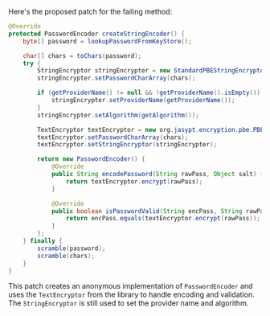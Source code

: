 Here's the proposed patch for the failing method:

```java
@Override
protected PasswordEncoder createStringEncoder() {
    byte[] password = lookupPasswordFromKeyStore();

    char[] chars = toChars(password);
    try {
        StringEncryptor stringEncrypter = new StandardPBEStringEncryptor();
        stringEncrypter.setPasswordCharArray(chars);

        if (getProviderName() != null && !getProviderName().isEmpty()) {
            stringEncrypter.setProviderName(getProviderName());
        }
        stringEncrypter.setAlgorithm(getAlgorithm());

        TextEncryptor textEncryptor = new org.jasypt.encryption.pbe.PBETextEncryptor();
        textEncryptor.setPasswordCharArray(chars);
        textEncryptor.setStringEncryptor(stringEncrypter);

        return new PasswordEncoder() {
            @Override
            public String encodePassword(String rawPass, Object salt) {
                return textEncryptor.encrypt(rawPass);
            }

            @Override
            public boolean isPasswordValid(String encPass, String rawPass, Object salt) {
                return encPass.equals(textEncryptor.encrypt(rawPass));
            }
        };
    } finally {
        scramble(password);
        scramble(chars);
    }
}
```

This patch creates an anonymous implementation of `PasswordEncoder` and uses the `TextEncryptor` from the library to handle encoding and validation. The `StringEncryptor` is still used to set the provider name and algorithm.